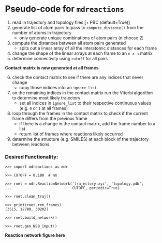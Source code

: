 # Pseudo-code for `mdreactions`

1. read in trajectory and topology files [+ PBC (default=True)]
2. generate list of atom pairs to pass to `compute_distance()` from the number of atoms in trajectory
    - only generate unique combinations of atom pairs (n choose 2)
3. compute the distances between all atom pairs generated
    - spits out a linear array of all the interatomic distances for each frame
4. change the shape of the linear arrays at each frame to an `n x n` matrix
5. determine connectivity using `cutoff` for all pairs

**Contact matrix is now generated at all frames**

6. check the contact matrix to see if there are any indices that never change
    - copy those indices into an `ignore_list`
7. on the remaining indices in the contact matrix run the Viterbi algorithm to determine most likely trajectory
    - set all indices in `ignore_list` to their respective continuous values (e.g. `0` or `1` at all frames)
8. loop through the frames in the contact matrix to check if the current frame differs from the previous frame
    - if there is a change in the contact matrix, add the frame number to a list
    - return list of frames where reactions likely occurred
9. determine the structure (e.g. SMILES) at each block of the trajectory between reactions


### Desired Functionality:
```
>>> import mdreactions as mdr

>>> CUTOFF = 0.180  # nm

>>> rnet = mdr.ReactionNetwork('trajectory.xyz', 'topology.pdb',
...                            CUTOFF, periodic=True)

>>> rnet.clean_traj()

>>> print(rnet.rxn_frames)
[3515, 12780, 30202]

>>> rnet.build_network()

>>> rnet.gen_NEB_input()
```

**Reaction network figure here**
